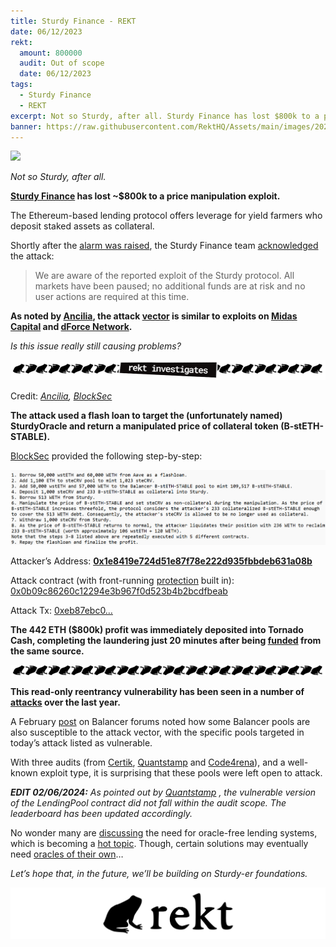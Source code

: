 ```yaml
---
title: Sturdy Finance - REKT
date: 06/12/2023
rekt:
  amount: 800000
  audit: Out of scope
  date: 06/12/2023
tags:
  - Sturdy Finance
  - REKT
excerpt: Not so Sturdy, after all. Sturdy Finance has lost $800k to a price manipulation exploit made possible by a well-known read-only reentrancy vulnerability. Why is this issue still causing problems?
banner: https://raw.githubusercontent.com/RektHQ/Assets/main/images/2023/01/sturdy-header.png
---
```


![](https://raw.githubusercontent.com/RektHQ/Assets/main/images/2023/01/sturdy-header.png)

_Not so Sturdy, after all._

**[Sturdy Finance](https://twitter.com/SturdyFinance/) has lost ~$800k to a price manipulation exploit.**

The Ethereum-based lending protocol offers leverage for yield farmers who deposit staked assets as collateral.

Shortly after the [alarm was raised](https://twitter.com/AnciliaInc/status/1668065601028505602), the Sturdy Finance team [acknowledged](https://twitter.com/SturdyFinance/status/1668080627030315009) the attack:

>We are aware of the reported exploit of the Sturdy protocol. All markets have been paused; no additional funds are at risk and no user actions are required at this time.

**As noted by [Ancilia](https://twitter.com/AnciliaInc/status/1668081008615325698), the attack [vector](https://chainsecurity.com/curve-lp-oracle-manipulation-post-mortem/) is similar to exploits on [Midas Capital](https://rekt.news/midas-capital-rekt/) and [dForce Network](https://rekt.news/dforce-network-rekt/).**

_Is this issue really still causing problems?_

![](https://raw.githubusercontent.com/RektHQ/Assets/main/images/2021/09/rekt-investigates-linebreak.png)

Credit: _[Ancilia](https://twitter.com/AnciliaInc/status/1668081008615325698), [BlockSec](https://twitter.com/BlockSecTeam/status/1668084629654638592)_

**The attack used a flash loan to target the (unfortunately named) SturdyOracle and return a manipulated price of collateral token (B-stETH-STABLE).**

[BlockSec](https://twitter.com/BlockSecTeam/status/1668084629654638592) provided the following step-by-step:

![](https://raw.githubusercontent.com/RektHQ/Assets/main/images/2023/01/sturdy-steps.png)

Attacker’s Address: **[0x1e8419e724d51e87f78e222d935fbbdeb631a08b](https://etherscan.io/address/0x1e8419e724d51e87f78e222d935fbbdeb631a08b)**

Attack contract (with front-running [protection](https://twitter.com/yannickcrypto/status/1668072276548370433) built in): [0x0b09c86260c12294e3b967f0d523b4b2bcdfbeab](https://etherscan.io/address/0x0b09c86260c12294e3b967f0d523b4b2bcdfbeab)

Attack Tx: [0xeb87ebc0…](https://etherscan.io/tx/0xeb87ebc0a18aca7d2a9ffcabf61aa69c9e8d3c6efade9e2303f8857717fb9eb7)

**The 442 ETH ($800k) profit was immediately deposited into Tornado Cash, completing the laundering just 20 minutes after being [funded](https://etherscan.io/tx/0x2e8767269feaa14c0de59bbb29ecd1b375a511ccac57c9b01a471326f1af9bb8) from the same source.**

![](https://raw.githubusercontent.com/RektHQ/Assets/main/images/2021/03/rekt-linebreak.png)

**This read-only reentrancy vulnerability has been seen in a number of [attacks](https://twitter.com/pcaversaccio/status/1668200720913293313) over the last year.**

A February [post](https://forum.balancer.fi/t/reentrancy-vulnerability-scope-expanded/4345) on Balancer forums noted how some Balancer pools are also susceptible to the attack vector, with the specific pools targeted in today’s attack listed as vulnerable.

With three audits (from [Certik](https://skynet.certik.com/projects/sturdy), [Quantstamp](https://certificate.quantstamp.com/full/sturdy.pdf) and [Code4rena](https://code4rena.com/reports/2022-05-sturdy)), and a well-known exploit type, it is surprising that these pools were left open to attack.

_**EDIT 02/06/2024:** As pointed out by [Quantstamp](https://twitter.com/Quantstamp/status/1752397356371149209)
, the vulnerable version of the LendingPool contract did not fall within the audit scope. The leaderboard has been updated accordingly._

No wonder many are [discussing](https://twitter.com/delitzer/status/1661755779240841222) the need for oracle-free lending systems, which is becoming a [hot topic](https://twitter.com/euler_mab/status/1667190907161182210). Though, certain solutions may eventually need [oracles of their own](https://twitter.com/euler_mab/status/1667191013671305216)…

_Let’s hope that, in the future, we’ll be building on Sturdy-er foundations._

![](https://raw.githubusercontent.com/RektHQ/Assets/main/images/2021/08/rekt-outline-conc.png)
